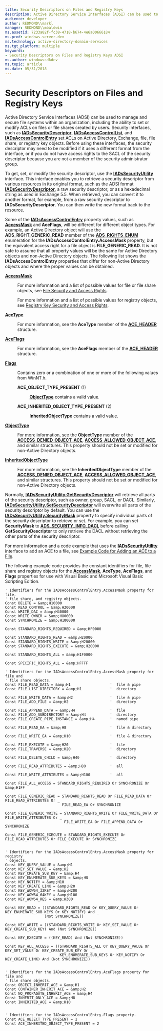 ```yaml
---
title: Security Descriptors on Files and Registry Keys
description: Active Directory Service Interfaces (ADSI) can be used to manage and secure file systems within an organization, including the ability to set or modify ACLs on files or file shares created by users.
audience: developer
author: REDMOND\\markl
manager: REDMOND\\mbaldwin
ms.assetid: 7233a82f-fc38-4718-b674-4e6a00666184
ms.prod: windows-server-dev
ms.technology: active-directory-domain-services
ms.tgt_platform: multiple
keywords:
- Security Descriptors on Files and Registry Keys ADSI
ms.author: windowssdkdev
ms.topic: article
ms.date: 05/31/2018
---
```


# Security Descriptors on Files and Registry Keys

Active Directory Service Interfaces (ADSI) can be used to manage and secure file systems within an organization, including the ability to set or modify ACLs on files or file shares created by users. Security interfaces, such as [**IADsSecurityDescriptor**](/windows/desktop/api/Iads/nn-iads-iadssecuritydescriptor), [**IADsAccessControlList**](/windows/desktop/api/Iads/nn-iads-iadsaccesscontrollist), and [**IADsAccessControlEntry**](/windows/desktop/api/Iads/nn-iads-iadsaccesscontrolentry) set ACLs on Active Directory, Exchange, file, file share, or registry key objects. Before using these interfaces, the security descriptor may need to be modified if it uses a different format from the interface, or if you do not have access rights to the SACL of the security descriptor because you are not a member of the security administrator group.

To get, set, or modify the security descriptor, use the [**IADsSecurityUtility**](/windows/desktop/api/Iads/nn-iads-iadssecurityutility) interface. This interface enables you to retrieve a security descriptor from various resources in its original format, such as the ADSI format [**IADsSecurityDescriptor**](/windows/desktop/api/Iads/nn-iads-iadssecuritydescriptor), a raw security descriptor, or as a hexadecimal string as used in Exchange 5.5. When retrieved, you can convert it to another format, for example, from a raw security descriptor to **IADsSecurityDescriptor**. You can then write the new format back to the resource.

Some of the [**IADsAccessControlEntry**](/windows/desktop/api/Iads/nn-iads-iadsaccesscontrolentry) property values, such as [**AccessMask**](iadsaccesscontrolentry-property-methods.md) and **AceFlags**, will be different for different object types. For example, an Active Directory object will use the **ADS\_RIGHT\_GENERIC\_READ** member of the [**ADS\_RIGHTS\_ENUM**](/windows/desktop/api/Iads/ne-iads-__midl___midl_itf_ads_0001_0048_0001) enumeration for the **IADsAccessControlEntry.AccessMask** property, but the equivalent access right for a file object is **FILE\_GENERIC\_READ**. It is not safe to assume that all property values will be the same for Active Directory objects and non-Active Directory objects. The following list shows the **IADsAccessControlEntry** properties that differ for non-Active Directory objects and where the proper values can be obtained.

<dl> <dt>

<span id="AccessMask"></span><span id="accessmask"></span><span id="ACCESSMASK"></span>[**AccessMask**](iadsaccesscontrolentry-property-methods.md)
</dt> <dd>

For more information and a list of possible values for file or file share objects, see [File Security and Access Rights](https://msdn.microsoft.com/library/windows/desktop/aa364399).

For more information and a list of possible values for registry objects, see [Registry Key Security and Access Rights](https://msdn.microsoft.com/library/windows/desktop/ms724878).

</dd> <dt>

<span id="AceType"></span><span id="acetype"></span><span id="ACETYPE"></span>[**AceType**](iadsaccesscontrolentry-property-methods.md)
</dt> <dd>

For more information, see the **AceType** member of the [**ACE\_HEADER**](https://msdn.microsoft.com/library/windows/desktop/aa374919) structure.

</dd> <dt>

<span id="AceFlags"></span><span id="aceflags"></span><span id="ACEFLAGS"></span>[**AceFlags**](iadsaccesscontrolentry-property-methods.md)
</dt> <dd>

For more information, see the **AceFlags** member of the [**ACE\_HEADER**](https://msdn.microsoft.com/library/windows/desktop/aa374919) structure.

</dd> <dt>

<span id="Flags"></span><span id="flags"></span><span id="FLAGS"></span>[**Flags**](iadsaccesscontrolentry-property-methods.md)
</dt> <dd>

Contains zero or a combination of one or more of the following values from WinNT.h.

<dl> <dt>

<span id="ACE_OBJECT_TYPE_PRESENT__1_"></span><span id="ace_object_type_present__1_"></span>**ACE\_OBJECT\_TYPE\_PRESENT** (1)
</dt> <dd>

[**ObjectType**](iadsaccesscontrolentry-property-methods.md) contains a valid value.

</dd> <dt>

<span id="ACE_INHERITED_OBJECT_TYPE_PRESENT__2_"></span><span id="ace_inherited_object_type_present__2_"></span>**ACE\_INHERITED\_OBJECT\_TYPE\_PRESENT** (2)
</dt> <dd>

[**InheritedObjectType**](iadsaccesscontrolentry-property-methods.md) contains a valid value.

</dd> </dl> </dd> <dt>

<span id="ObjectType"></span><span id="objecttype"></span><span id="OBJECTTYPE"></span>[**ObjectType**](iadsaccesscontrolentry-property-methods.md)
</dt> <dd>

For more information, see the **ObjectType** member of the [**ACCESS\_DENIED\_OBJECT\_ACE**](https://msdn.microsoft.com/library/windows/desktop/aa374887), [**ACCESS\_ALLOWED\_OBJECT\_ACE**](https://msdn.microsoft.com/library/windows/desktop/aa374857), and similar structures. This property should not be set or modified for non-Active Directory objects.

</dd> <dt>

<span id="InheritedObjectType"></span><span id="inheritedobjecttype"></span><span id="INHERITEDOBJECTTYPE"></span>[**InheritedObjectType**](iadsaccesscontrolentry-property-methods.md)
</dt> <dd>

For more information, see the **InheritedObjectType** member of the [**ACCESS\_DENIED\_OBJECT\_ACE**](https://msdn.microsoft.com/library/windows/desktop/aa374887), [**ACCESS\_ALLOWED\_OBJECT\_ACE**](https://msdn.microsoft.com/library/windows/desktop/aa374857), and similar structures. This property should not be set or modified for non-Active Directory objects.

</dd> </dl>

Normally, [**IADsSecurityUtility.GetSecurityDescriptor**](/windows/desktop/api/Iads/nf-iads-iadssecurityutility-getsecuritydescriptor) will retrieve all parts of the security descriptor, such as owner, group, SACL, or DACL. Similarly, [**IADsSecurityUtility.SetSecurityDescriptor**](/windows/desktop/api/Iads/nf-iads-iadssecurityutility-setsecuritydescriptor) will overwrite all parts of the security descriptor by default. You can use the [**IADsSecurityUtility.SecurityMask**](/windows/desktop/api/Iads/nf-iads-iadssecurityutility-get_securitymask) property to specify individual parts of the security descriptor to retrieve or set. For example, you can set **SecurityMask** to [**ADS\_SECURITY\_INFO\_DACL**](/windows/desktop/api/Iads/ne-iads-__midl___midl_itf_ads_0001_0077_0002) before calling **GetSecurityDescriptor** to only retrieve the DACL without retrieving the other parts of the security descriptor.

For more information and a code example that uses the [**IADsSecurityUtility**](/windows/desktop/api/Iads/nn-iads-iadssecurityutility) interface to add an ACE to a file, see [Example Code for Adding an ACE to a File](example-code-for-adding-an-ace-to-a-file.md).

The following example code provides the constant identifiers for file, file share and registry objects for the [**AccessMask**](iadsaccesscontrolentry-property-methods.md), **AceType**, **AceFlags**, and **Flags** properties for use with Visual Basic and Microsoft Visual Basic Scripting Edition.


```VB
' Identifiers for the IADsAccessControlEntry.AccessMask property for file,
' file share, and registry objects.
Const DELETE = &amp;H10000
Const READ_CONTROL = &amp;H20000
Const WRITE_DAC = &amp;H40000
Const WRITE_OWNER = &amp;H80000
Const SYNCHRONIZE = &amp;H100000

Const STANDARD_RIGHTS_REQUIRED = &amp;HF0000

Const STANDARD_RIGHTS_READ = &amp;H20000
Const STANDARD_RIGHTS_WRITE = &amp;H20000
Const STANDARD_RIGHTS_EXECUTE = &amp;H20000

Const STANDARD_RIGHTS_ALL = &amp;H1F0000

Const SPECIFIC_RIGHTS_ALL = &amp;HFFFF

' Identifiers for the IADsAccessControlEntry.AccessMask property for file and
' file share objects.
Const FILE_READ_DATA = &amp;H1                  '  file & pipe
Const FILE_LIST_DIRECTORY = &amp;H1             '  directory

Const FILE_WRITE_DATA = &amp;H2                 '  file & pipe
Const FILE_ADD_FILE = &amp;H2                   '  directory

Const FILE_APPEND_DATA = &amp;H4                '  file
Const FILE_ADD_SUBDIRECTORY = &amp;H4           '  directory
Const FILE_CREATE_PIPE_INSTANCE = &amp;H4       '  named pipe

Const FILE_READ_EA = &amp;H8                    '  file & directory

Const FILE_WRITE_EA = &amp;H10                  '  file & directory

Const FILE_EXECUTE = &amp;H20                   '  file
Const FILE_TRAVERSE = &amp;H20                  '  directory

Const FILE_DELETE_CHILD = &amp;H40              '  directory

Const FILE_READ_ATTRIBUTES = &amp;H80           '  all

Const FILE_WRITE_ATTRIBUTES = &amp;H100         '  all

Const FILE_ALL_ACCESS = STANDARD_RIGHTS_REQUIRED Or SYNCHRONIZE Or &amp;H1FF

Const FILE_GENERIC_READ = STANDARD_RIGHTS_READ Or FILE_READ_DATA Or FILE_READ_ATTRIBUTES Or _
                          FILE_READ_EA Or SYNCHRONIZE

Const FILE_GENERIC_WRITE = STANDARD_RIGHTS_WRITE Or FILE_WRITE_DATA Or FILE_WRITE_ATTRIBUTES Or _
                           FILE_WRITE_EA Or FILE_APPEND_DATA Or SYNCHRONIZE

Const FILE_GENERIC_EXECUTE = STANDARD_RIGHTS_EXECUTE Or FILE_READ_ATTRIBUTES Or FILE_EXECUTE Or SYNCHRONIZE


' Identifiers for the IADsAccessControlEntry.AccessMask property for registry
' objects.
Const KEY_QUERY_VALUE = &amp;H1
Const KEY_SET_VALUE = &amp;H2
Const KEY_CREATE_SUB_KEY = &amp;H4
Const KEY_ENUMERATE_SUB_KEYS = &amp;H8
Const KEY_NOTIFY = &amp;H10
Const KEY_CREATE_LINK = &amp;H20
Const KEY_WOW64_32KEY = &amp;H200
Const KEY_WOW64_64KEY = &amp;H100
Const KEY_WOW64_RES = &amp;H300

Const KEY_READ = ((STANDARD_RIGHTS_READ Or KEY_QUERY_VALUE Or KEY_ENUMERATE_SUB_KEYS Or KEY_NOTIFY) And _
                  (Not SYNCHRONIZE))

Const KEY_WRITE = ((STANDARD_RIGHTS_WRITE Or KEY_SET_VALUE Or KEY_CREATE_SUB_KEY) And (Not SYNCHRONIZE))

Const KEY_EXECUTE = ((KEY_READ) And (Not SYNCHRONIZE))

Const KEY_ALL_ACCESS = ((STANDARD_RIGHTS_ALL Or KEY_QUERY_VALUE Or KEY_SET_VALUE Or KEY_CREATE_SUB_KEY Or _
                         KEY_ENUMERATE_SUB_KEYS Or KEY_NOTIFY Or KEY_CREATE_LINK) And (Not SYNCHRONIZE))
    

' Identifiers for the IADsAccessControlEntry.AceFlags property for file and
' file share objects.
Const OBJECT_INHERIT_ACE = &amp;H1
Const CONTAINER_INHERIT_ACE = &amp;H2
Const NO_PROPAGATE_INHERIT_ACE = &amp;H4
Const INHERIT_ONLY_ACE = &amp;H8
Const INHERITED_ACE = &amp;H10
    

' Identifiers for the IADsAccessControlEntry.Flags property.
Const ACE_OBJECT_TYPE_PRESENT = 1
Const ACE_INHERITED_OBJECT_TYPE_PRESENT = 2
```



 

 




